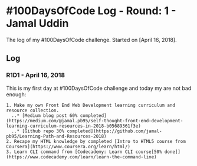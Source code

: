 # #100DaysOfCode Log - Round: 1 - Jamal Uddin

The log of my #100DaysOfCode challenge. Started on [April 16, 2018].

## Log

### R1D1 - April 16, 2018
This is my first day at #100DaysOfCode challenge and today my are not bad enough:

    1. Make my own Front End Web Development learning curriculum and resource collection.
      ..* [Medium blog post 60% completed](https://medium.com/@jamal.pb95/self-thought-front-end-development-learning-curriculum-resources-in-2018-b05689361f3e)
      ..* [Github repo 30% completed](https://github.com/jamal-pb95/Learning-Path-and-Resources-2018)
    2. Recape my HTML knowledge by completed [Intro to HTML5 course from Coursera](https://www.coursera.org/learn/html/)
    3. Learn CLI command from [Codecademy: Learn CLI course[50% done]](https://www.codecademy.com/learn/learn-the-command-line)
